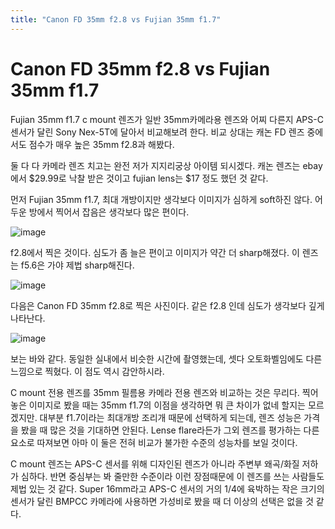 ```yaml
---
title: "Canon FD 35mm f2.8 vs Fujian 35mm f1.7"
---
```

# Canon FD 35mm f2.8 vs Fujian 35mm f1.7


Fujian 35mm f1.7 c mount 렌즈가 일반 35mm카메라용 렌즈와 어찌 다른지 APS-C 센서가 달린 Sony Nex-5T에 달아서 비교해보려 한다. 비교 상대는 캐논 FD 렌즈 중에서도 점수가 매우 높은 35mm f2.8과 해봤다. 




둘 다 다 카메라 렌즈 치고는 완전 저가 지지리궁상 아이템 되시겠다. 캐논 렌즈는 ebay에서 $29.99로 낙찰 받은 것이고 fujian lens는 $17 정도 했던 것 같다. 





먼저 Fujian 35mm f1.7, 최대 개방이지만 생각보다 이미지가 심하게 soft하진 않다. 어두운 방에서 찍어서 잡음은 생각보다 많은 편이다.




![image](895fcd98e9232406cc932b5c0ed5a0a6.jpg)




f2.8에서 찍은 것이다. 심도가 좀 늘은 편이고 이미지가 약간 더 sharp해졌다. 이 렌즈는 f5.6은 가야 제법 sharp해진다.



![image](64e81c611718537497cf4e73d347b63b.jpg)




다음은 Canon FD 35mm f2.8로 찍은 사진이다. 같은 f2.8 인데 심도가 생각보다 깊게 나타난다.



![image](0dbc1139b42b5729f29d89ab3566ad1d.jpg)




보는 바와 같다. 동일한 실내에서 비슷한 시간에 촬영했는데, 셋다 오토화벨임에도 다른 느낌으로 찍혔다. 이 점도 역시 감안하시라. 




C mount 전용 렌즈를 35mm 필름용 카메라 전용 렌즈와 비교하는 것은 무리다. 찍어놓은 이미지로 봤을 때는 35mm f1.7의 이점을 생각하면 뭐 큰 차이가 없네 할지는 모르겠지만. 대부분 f1.7이라는 최대개방 조리개 때문에 선택하게 되는데, 렌즈 성능은 가격을 봤을 때 많은 것을 기대하면 안된다. Lense flare라든가 그외 렌즈를 평가하는 다른 요소로 따져보면 아마 이 둘은 전혀 비교가 불가한 수준의 성능차를 보일 것이다.




C mount 렌즈는 APS-C 센서를 위해 디자인된 렌즈가 아니라 주변부 왜곡/화질 저하가 심하다. 반면 중심부는 봐 줄만한 수준이라 이런 장점때문에 이 렌즈를 쓰는 사람들도 제법 있는 것 같다. Super 16mm라고 APS-C 센서의 거의 1/4에 육박하는 작은 크기의 센서가 달린 BMPCC 카메라에 사용하면 가성비로 봤을 때 더 이상의 선택은 없을 것 같다.





